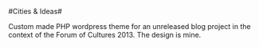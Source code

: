 #Cities & Ideas#

Custom made PHP wordpress theme for an unreleased blog project in the context of the Forum of Cultures 2013. The design is mine.
